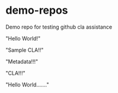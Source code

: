 # demo-repos
Demo repo for testing github cla assistance

"Hello World!"

"Sample CLA!!"

"Metadata!!!"

"CLA!!!"

"Hello World......."
